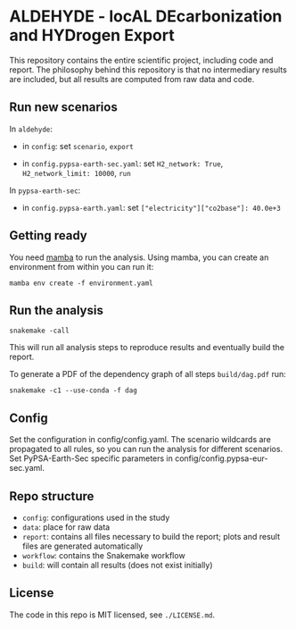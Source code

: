 # ALDEHYDE - locAL DEcarbonization and HYDrogen Export

This repository contains the entire scientific project, including code and report. The philosophy behind this repository is that no intermediary results are included, but all results are computed from raw data and code.

## Run new scenarios
In `aldehyde`:

* in `config`: set `scenario`, `export`
    
* in `config.pypsa-earth-sec.yaml`: set `H2_network: True`, `H2_network_limit: 10000`, `run`

In `pypsa-earth-sec`:
* in `config.pypsa-earth.yaml`: set `["electricity"]["co2base"]: 40.0e+3`

## Getting ready

You need [mamba](https://mamba.readthedocs.io/en/latest/) to run the analysis. Using mamba, you can create an environment from within you can run it:

    mamba env create -f environment.yaml

## Run the analysis

    snakemake -call

This will run all analysis steps to reproduce results and eventually build the report.

To generate a PDF of the dependency graph of all steps `build/dag.pdf` run:

    snakemake -c1 --use-conda -f dag

## Config

Set the configuration in config/config.yaml. The scenario wildcards are propagated to all rules, so you can run the analysis for different scenarios.
Set PyPSA-Earth-Sec specific parameters in config/config.pypsa-eur-sec.yaml.

## Repo structure

* `config`: configurations used in the study
* `data`: place for raw data
* `report`: contains all files necessary to build the report; plots and result files are generated automatically
* `workflow`: contains the Snakemake workflow
* `build`: will contain all results (does not exist initially)

## License

The code in this repo is MIT licensed, see `./LICENSE.md`.
